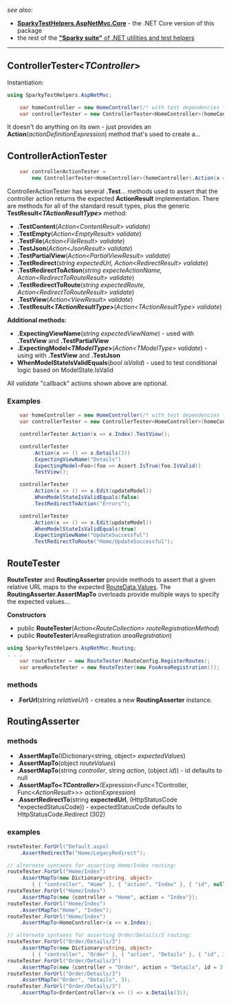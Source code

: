 _see also_:
* **[SparkyTestHelpers.AspNetMvc.Core](https://www.nuget.org/packages/SparkyTestHelpers.AspNetMvc.Core)** - the .NET Core version of this package
* the rest of the [**"Sparky suite"** of .NET utilities and test helpers](https://www.nuget.org/profiles/BrianSchroer)
---
## ControllerTester<*TController*>

Instantiation:
```csharp
using SparkyTestHelpers.AspNetMvc;
```

```csharp
    var homeController = new HomeController(/* with test dependencies */);
    var controllerTester = new ControllerTester<HomeController>(homeController);
```

It doesn't do anything on its own - just provides an **Action**(*actionDefinitionExpression*) method that's used to create a... 

## ControllerActionTester
```csharp
    var controllerActionTester = 
        new ControllerTester<HomeController>(homeController).Action(x => x.Index);
```

ControllerActionTester has several **.Test**... methods used to assert that the controller action returns the expected **ActionResult** implementation. There are methods for all of the standard result types, plus the generic **TestResult<*TActionResultType*>** method:

* **.TestContent**(*Action<*ContentResult*> validate*)
* **.TestEmpty**(*Action<*EmptyResult*> validate*)
* **.TestFile**(*Action<*FileResult*> validate*)
* **.TestJson**(*Action<*JsonResult*> validate*)
* **.TestPartialView**(*Action<*PartialViewResult*> validate*)
* **.TestRedirect**(*string expectedUrl, Action<*RedirectResult*> validate*)
* **.TestRedirectToAction**(*string expecteActionName, Action<*RedirectToRouteResult*> validate*)
* **.TestRedirectToRoute**(*string expectedRoute, Action<*RedirectToRouteResult*> validate*)
* **.TestView**(*Action<*ViewResult*> validate*)
* **.TestResult<*TActionResultType*>**(*Action<*TActionResultType*> validate*)

**Additional methods:**
* **.ExpectingViewName**(*string expectedViewName*) - used with **.TestView** and **.TestPartialView**
* **.ExpectingModel<*TModelType*>**(*Action<*TModelType*> validate*) - using with **.TestView** and **.TestJson**
* **WhenModelStateIsValidEquals**(*bool isValid*) - used to test conditional logic based on ModelState.IsValid

All *validate* "callback" actions shown above are optional.

### Examples

```csharp
    var homeController = new HomeController(/* with test dependencies */);
    var controllerTester = new ControllerTester<HomeController>(homeController);

    controllerTester.Action(x => x.Index).TestView();

    controllerTester
        .Action(x => () => x.Details(3))
        .ExpectingViewName("Details")
        .ExpectingModel<Foo>(foo => Assert.IsTrue(foo.IsValid))
        .TestView();

    controllerTester
        .Action(x => () => x.Edit(updateModel))
        .WhenModelStateIsValidEquals(false)
        .TestRedirectToAction("Errors");

    controllerTester
        .Action(x => () => x.Edit(updateModel))
        .WhenModelStateIsValidEquals(true)
        .ExpectingViewName("UpdateSuccessful")
        .TestRedirectToRoute("Home/UpdateSuccessful");
```
## RouteTester
**RouteTester** and **RoutingAsserter** provide methods to assert that a given relative URL maps to the expected [RouteData.Values](https://docs.microsoft.com/en-us/dotnet/api/system.web.routing.routedata.values?view=netframework-4.7#System_Web_Routing_RouteData_Values). The **RoutingAsserter.AssertMapTo** overloads provide multiple ways to specify the expected values...

**Constructors**

* public **RouteTester**(Action<*RouteCollection*> *routeRegistrationMethod*)
* public **RouteTester**(AreaRegistration *areaRegistration*)

```csharp
using SparkyTestHelpers.AspNetMvc.Routing;
. . .
    var routeTester = new RouteTester(RouteConfig.RegisterRoutes);
    var areaRouteTester = new RouteTester(new FooAreaRegistration());
```

### methods

* .**ForUrl**(string *relativeUrl*) - creates a new **RoutingAsserter** instance.

## RoutingAsserter

### methods

* .**AssertMapTo**(IDictionary<string, object> *expectedValues*)
* .**AssertMapTo**(object *routeValues*)
* .**AssertMapTo**(string *controller*, string *action*, (object *id*)) - id defaults to null
* .**AssertMapTo<*TController*>**(Expression<Func<TController, Func<*ActionResult*>>> *actionExpression*)
* .**AssertRedirectTo**(string **expectedUrl**, (HttpStatusCode *expectedStatusCode)) - expectedStatusCode defaults to HttpStatusCode.Redirect (302)

### examples

```csharp
routeTester.ForUrl("Default.aspx)
    .AssertRedirectTo("Home/LegacyRedirect");

// alternate syntaxes for asserting Home/Index routing:
routeTester.ForUrl("Home/Index")
    .AssertMapTo(new Dictionary<string, object> 
        { { "controller", "Home" }, { "action", "Index" }, { "id", null } );
routeTester.ForUrl("Home/Index")
    .AssertMapTo(new {controller = "Home", action = "Index"});
routeTester.ForUrl("Home/Index")
    .AssertMapTo("Home", "Index");
routeTester.ForUrl("Home/Index")
    .AssertMapTo<HomeController>(x => x.Index);

// alternate syntaxes for asserting Order/Details/3 routing:
routeTester.ForUrl("Order/Details/3")
    .AssertMapTo(new Dictionary<string, object> 
        { { "controller", "Order" }, { "action", "Details" }, { "id", 3 } );
routeTester.ForUrl("Order/Details/3")
    .AssertMapTo(new {controller = "Order", action = "Details", id = 3 });
routeTester.ForUrl("Order/Details/3")
    .AssertMapTo("Order", "Details", 3);
routeTester.ForUrl("Order/Details/3")
    .AssertMapTo<OrderController>(x => () => x.Details(3));
```